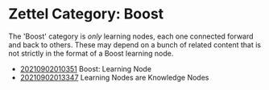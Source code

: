 # Zettel Category: Boost

The 'Boost' category is *only* learning nodes, each one connected
forward and back to others. These may depend on a bunch of related
content that is not strictly in the format of a Boost learning node.

* [20210902010351](/20210902010351/) Boost: Learning Node
* [20210902013347](/20210902013347/) Learning Nodes are Knowledge Nodes
